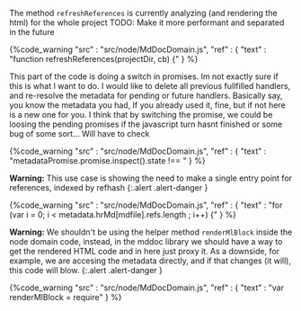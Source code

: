The method `refreshReferences` is currently analyzing (and rendering the html) for the whole project
TODO: Make it more performant and separated in the future

{%code_warning
    "src" : "src/node/MdDocDomain.js",
    "ref" : {
        "text" : "function refreshReferences(projectDir, cb) {"
    }
%}


This part of the code is doing a switch in promises. Im not exactly sure if this is what I want to do. I would
like to delete all previous fullfilled handlers, and re-resolve the metadata for pending or future handlers.
Basically say, you know the metadata you had, If you already used it, fine, but if not here is a new one for you.
I think that by switching the promise, we could be loosing the pending promises if the javascript turn hasnt finished
or some bug of some sort... Will have to check

{%code_warning
    "src" : "src/node/MdDocDomain.js",
    "ref" : {
        "text" : "metadataPromise.promise.inspect().state !== "
    }
%}

**Warning:**
This use case is showing the need to make a single entry point for references,
indexed by refhash
{:.alert .alert-danger }

{%code_warning
    "src" : "src/node/MdDocDomain.js",
    "ref" : {
        "text" : "for (var i = 0; i < metadata.hrMd[mdfile].refs.length ; i++) {"
    }
%}


**Warning:**
We shouldn't be using the helper method `renderMlBlock` inside the node domain code, instead, in the mddoc library we should
have a way to get the rendered HTML code and in here just proxy it.
As a downside, for example, we are accesing the metadata directly, and if that changes (it will), this code will blow.
{:.alert .alert-danger }

{%code_warning
    "src" : "src/node/MdDocDomain.js",
    "ref" : {
        "text" : "var renderMlBlock = require"
    }
%}
